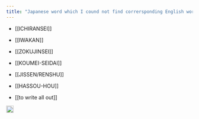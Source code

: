 ```yaml
---
title: "Japanese word which I cound not find corrersponding English word"
---
```


- [[ICHIRANSEI]]
- [[IWAKAN]]
- [[ZOKUJINSEI]]
- [[KOUMEI-SEIDAI]]
- [[JISSEN/RENSHU]]

- [[HASSOU-HOU]]
- [[to write all out]]
<img src='https://scrapbox.io/api/pages/nishio/en/icon' alt='en.icon' height="19.5"/>
